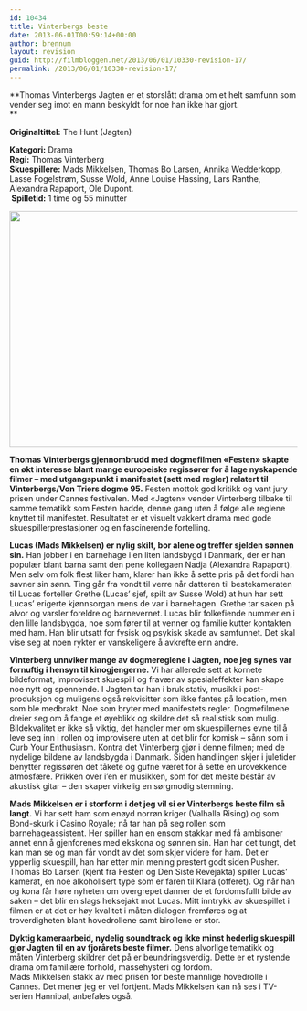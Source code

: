 ```yaml
---
id: 10434
title: Vinterbergs beste
date: 2013-06-01T00:59:14+00:00
author: brennum
layout: revision
guid: http://filmbloggen.net/2013/06/01/10330-revision-17/
permalink: /2013/06/01/10330-revision-17/
---
```

**Thomas Vinterbergs Jagten er et storslått drama om et helt samfunn som vender seg imot en mann beskyldt for noe han ikke har gjort.  
** 

**<!--more-->Originaltittel:** The Hunt (Jagten)

  
**Kategori:** Drama  
**Regi:** Thomas Vinterberg  
**Skuespillere:** Mads Mikkelsen, Thomas Bo Larsen, Annika Wedderkopp, Lasse Fogelstrøm, Susse Wold, Anne Louise Hassing, Lars Ranthe, Alexandra Rapaport, Ole Dupont.  
** Spilletid:** 1 time og 55 minutter

<a href="http://filmbloggen.net/?attachment_id=10336" rel="attachment wp-att-10336"><img class="alignnone size-large wp-image-10336" alt="" src="http://filmbloggen.net/wp-content/uploads//2013/05/the-hunt-02-620x413.jpg" width="620" height="413" /></a>

**Thomas Vinterbergs gjennombrudd med dogmefilmen &laquo;Festen&raquo; skapte en økt interesse blant mange europeiske regissører for å lage nyskapende filmer &#8211; med utgangspunkt i manifestet (sett med regler) relatert til Vinterbergs/Von Triers dogme 95.** Festen mottok god kritikk og vant jury prisen under Cannes festivalen. Med &laquo;Jagten&raquo; vender Vinterberg tilbake til samme tematikk som Festen hadde, denne gang uten å følge alle reglene knyttet til manifestet. Resultatet er et visuelt vakkert drama med gode skuespillerprestasjoner og en fascinerende fortelling.

**Lucas (Mads Mikkelsen) er nylig skilt, bor alene og treffer sjelden sønnen sin.** Han jobber i en barnehage i en liten landsbygd i Danmark, der er han populær blant barna samt den pene kollegaen Nadja (Alexandra Rapaport). Men selv om folk flest liker ham, klarer han ikke å sette pris på det fordi han savner sin sønn. Ting går fra vondt til verre når datteren til bestekameraten til Lucas forteller Grethe (Lucas&#8217; sjef, spilt av Susse Wold) at hun har sett Lucas&#8217; erigerte kjønnsorgan mens de var i barnehagen. Grethe tar saken på alvor og varsler foreldre og barnevernet. Lucas blir folkefiende nummer en i den lille landsbygda, noe som fører til at venner og familie kutter kontakten med ham. Han blir utsatt for fysisk og psykisk skade av samfunnet. Det skal vise seg at noen rykter er vanskeligere å avkrefte enn andre.

**Vinterberg unnviker mange av dogmereglene i Jagten, noe jeg synes var fornuftig i hensyn til kinogjengerne.** Vi har allerede sett at kornete bildeformat, improvisert skuespill og fravær av spesialeffekter kan skape noe nytt og spennende. I Jagten tar han i bruk stativ, musikk i post-produksjon og muligens også rekvisitter som ikke fantes på location, men som ble medbrakt. Noe som bryter med manifestets regler. Dogmefilmene dreier seg om å fange et øyeblikk og skildre det så realistisk som mulig. Bildekvalitet er ikke så viktig, det handler mer om skuespillernes evne til å leve seg inn i rollen og improvisere uten at det blir for komisk &#8211; sånn som i Curb Your Enthusiasm. Kontra det Vinterberg gjør i denne filmen; med de nydelige bildene av landsbygda i Danmark. Siden handlingen skjer i juletider benytter regissøren det tåkete og gufne været for å sette en urovekkende atmosfære. Prikken over i&#8217;en er musikken, som for det meste består av akustisk gitar &#8211; den skaper virkelig en sørgmodig stemning.

**Mads Mikkelsen er i storform i det jeg vil si er Vinterbergs beste film så langt.** Vi har sett ham som enøyd norrøn kriger (Valhalla Rising) og som Bond-skurk i Casino Royale; nå tar han på seg rollen som barnehageassistent. Her spiller han en ensom stakkar med få ambisoner annet enn å gjenforenes med ekskona og sønnen sin. Han har det tungt, det kan man se og man får vondt av det som skjer videre for ham. Det er ypperlig skuespill, han har etter min mening prestert godt siden Pusher. Thomas Bo Larsen (kjent fra Festen og Den Siste Revejakta) spiller Lucas&#8217; kamerat, en noe alkoholisert type som er faren til Klara (offeret). Og når han og kona får høre nyheten om overgrepet danner de et fordomsfullt bilde av saken &#8211; det blir en slags heksejakt mot Lucas. Mitt inntrykk av skuespillet i filmen er at det er høy kvalitet i måten dialogen fremføres og at troverdigheten blant hovedrollene samt birollene er stor.

**Dyktig kameraarbeid, nydelig soundtrack og ikke minst hederlig skuespill gjør Jagten til en av fjorårets beste filmer.** Dens alvorlige tematikk og måten Vinterberg skildrer det på er beundringsverdig. Dette er et rystende drama om familiære forhold, massehysteri og fordom.  
Mads Mikkelsen stakk av med prisen for beste mannlige hovedrolle i Cannes. Det mener jeg er vel fortjent. Mads Mikkelsen kan nå ses i TV-serien Hannibal, anbefales også.

<div class="video-shortcode">
</div>